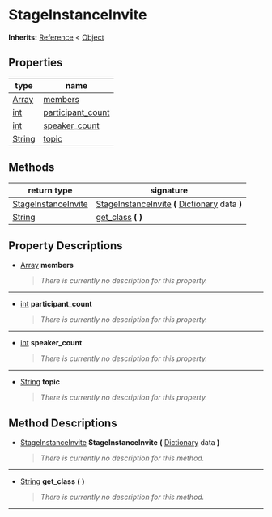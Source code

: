   
# StageInstanceInvite
  
**Inherits:** [Reference](https://docs.godotengine.org/en/3.5/classes/class_reference.html) < [Object](https://docs.godotengine.org/en/3.5/classes/class_object.html)  
  
  
## Properties
  
| type                                                                    | name                                              |
|-------------------------------------------------------------------------|---------------------------------------------------|
| [Array](https://docs.godotengine.org/en/3.5/classes/class_array.html)   | [members](#property-members)                      |
| [int](https://docs.godotengine.org/en/3.5/classes/class_int.html)       | [participant\_count](#property-participant-count) |
| [int](https://docs.godotengine.org/en/3.5/classes/class_int.html)       | [speaker\_count](#property-speaker-count)         |
| [String](https://docs.godotengine.org/en/3.5/classes/class_string.html) | [topic](#property-topic)                          |  
  
## Methods
  
| return type                                                             | signature                                                                                                                                           |
|-------------------------------------------------------------------------|-----------------------------------------------------------------------------------------------------------------------------------------------------|
| [StageInstanceInvite](./class_stageinstanceinvite.md)                   | [StageInstanceInvite](#method-StageInstanceInvite) **(** [Dictionary](https://docs.godotengine.org/en/3.5/classes/class_dictionary.html) data **)** |
| [String](https://docs.godotengine.org/en/3.5/classes/class_string.html) | [get\_class](#method-get-class) **(**  **)**                                                                                                        |  
  
## Property Descriptions
  
- <a name="property-members"></a>[Array](https://docs.godotengine.org/en/3.5/classes/class_array.html) **members**  
  
	> *There is currently no description for this property.*  
________________

- <a name="property-participant-count"></a>[int](https://docs.godotengine.org/en/3.5/classes/class_int.html) **participant_count**  
  
	> *There is currently no description for this property.*  
________________

- <a name="property-speaker-count"></a>[int](https://docs.godotengine.org/en/3.5/classes/class_int.html) **speaker_count**  
  
	> *There is currently no description for this property.*  
________________

- <a name="property-topic"></a>[String](https://docs.godotengine.org/en/3.5/classes/class_string.html) **topic**  
  
	> *There is currently no description for this property.*
  
  
## Method Descriptions
  
- <a name="method-StageInstanceInvite"></a>[StageInstanceInvite](./class_stageinstanceinvite.md) **StageInstanceInvite** **(** [Dictionary](https://docs.godotengine.org/en/3.5/classes/class_dictionary.html) data **)**  
  
	> *There is currently no description for this method.*  
________________

- <a name="method-get-class"></a>[String](https://docs.godotengine.org/en/3.5/classes/class_string.html) **get\_class** **(**  **)**  
  
	> *There is currently no description for this method.*  
________________

  
